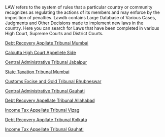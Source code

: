 LAW refers to the system of rules that a particular country or community recognizes as 
regulating the actions of its members and may enforce by the imposition of penalties.  Lawdb contains 
Large Database of Various Cases, Judgments and Other Decisions made to implement new laws in the country.
Here you can search for Laws that have been completed in various High Court, Supreme Courts
and District Courts.

<a href="https://lawdb.in/debt-recovery-appellate-tribunal-mumbai">Debt Recovery Appllate Tribunal Mumbai</a>

<a href="https://lawdb.in/calcutta-high-court-appellete-side">Calcutta High Court Appellete Side</a>

<a href="https://lawdb.in/central-administrative-tribunal-jabalpur">Central Administrative Tribunal Jabalpur</a>

<a href="https://lawdb.in/state-taxation-tribunal-mumbai">State Taxation Tribunal Mumbai</a>

<a href="https://lawdb.in/customs-excise-and-gold-tribunal-bhubneswar">Customs Excise and Gold Tribunal Bhubneswar</a>

<a href="https://lawdb.in/central-administrative-tribunal-gauhati">Central Administrative Tribunal Gauhati</a>

<a href="https://lawdb.in/debt-recovery-appellate-tribunal-allahabad">Debt Recovery Appellate Tribunal Allahabad</a>

<a href="https://lawdb.in/income-tax-appellate-tribunal-vizag">Income Tax Appellate Tribunal Vizag</a>

<a href="https://lawdb.in/debt-recovery-appellate-tribunal-kolkata">Debt Recovery Appllate Tribunal Kolkata</a>

<a href="https://lawdb.in/income-tax-appellate-tribunal-gauhati">Income Tax Appellate Tribunal Gauhati</a>
